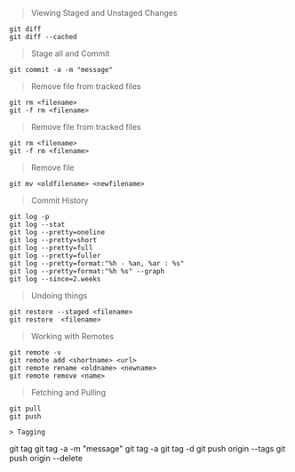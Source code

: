 

> Viewing Staged and Unstaged Changes
```
git diff 
git diff --cached

```
> Stage all and Commit
```
git commit -a -m "message"

```
> Remove file from tracked files
```
git rm <filename>
git -f rm <filename>

```
> Remove file from tracked files
```
git rm <filename>
git -f rm <filename>

```
> Remove file 
```
git mv <oldfilename> <newfilename>

```
> Commit History
```
git log -p 
git log --stat
git log --pretty=oneline
git log --pretty=short
git log --pretty=full
git log --pretty=fuller
git log --pretty=format:"%h - %an, %ar : %s"
git log --pretty=format:"%h %s" --graph
git log --since=2.weeks

```
> Undoing things
```
git restore --staged <filename>
git restore  <filename>

```
> Working with Remotes
```
git remote -v
git remote add <shortname> <url>
git remote rename <oldname> <newname>
git remote remove <name>
```
> Fetching and Pulling
```
git pull
git push

```
```
> Tagging
```
git tag 
git tag -a <tagname> -m "message"
git tag -a <tagname> <checksum> 
git tag -d <tagname>
git push origin --tags
git push origin --delete <tagname>
```